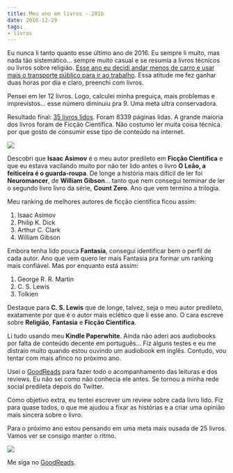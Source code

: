 ```yaml
---
title: Meu ano em livros - 2016
date: 2016-12-29
tags:
- livros
---
```


Eu nunca li tanto quanto esse último ano de 2016. Eu sempre li muito, mas nada tão sistemático… sempre muito casual e se resumia a livros técnicos ou livros sobre religião. [Esse ano eu decidi andar menos de carro e usar mais o transporte público para ir ao trabalho](https://diegoeis.com/um-pouco-sobre-a-experiencia-de-ir-trabalhar-sem-carro.html). Essa atitude me fez ganhar duas horas por dia e claro, preenchi com livros.

Pensei em ler 12 livros. Logo, calculei minha preguiça, mais problemas e imprevistos… esse número diminuiu pra 9. Uma meta ultra conservadora.

Resultado final: [35 livros lidos](https://www.goodreads.com/user/year_in_books/2016/50891723). Foram 8339 páginas lidas. A grande maioria dos livros foram de Ficção Científica. Não costumo ler muita coisa técnica por que gosto de consumir esse tipo de conteúdo na internet.

![](https://cdn-images-1.medium.com/max/800/1*cvChRo5_QlkmCEdQ8uxJyA)

Descobri que **Isaac Asimov** é o meu autor predileto em **Ficção Científica** e que eu estava vacilando muito por não ter lido antes o livro **O Leão, a feiticeira é o guarda-roupa**. De longe a história mais difícil de ler foi **Neuromancer**, de **William Gibson**… tanto que nem consegui terminar de ler o segundo livro livro da série, **Count Zero**. Ano que vem termino a trilogia.

Meu ranking de melhores autores de ficção científica ficou assim:

1. Isaac Asimov
2. Philip K. Dick
3. Arthur C. Clark
4. William Gibson

Embora tenha lido pouca **Fantasia**, consegui identificar bem o perfil de cada autor. Ano que vem quero ler mais Fantasia pra formar um ranking mais confiável. Mas por enquanto está assim:

1. George R. R. Martin
2. C. S. Lewis
3. Tolkien

Destaque para **C. S. Lewis** que de longe, talvez, seja o meu autor predileto, exatamente por que é o autor mais eclético que li esse ano. O cara escreve sobre **Religião**, **Fantasia** e **Ficção Científica**.

Li tudo usando meu **Kindle Paperwhite**. Ainda não aderi aos audiobooks por falta de conteúdo decente em português… Fiz alguns testes e eu me distraio muito quando estou ouvindo um audiobook em inglês. Contudo, vou tentar com mais afinco no próximo ano.

Usei o [GoodReads](https://www.goodreads.com/friend/i?i=LTM1ODk3NjU4NTk6NDE5) para fazer todo o acompanhamento das leituras e dos reviews. Eu não sei como não conhecia ele antes. Se tornou a minha rede social predileta depois do Twitter.

Como objetivo extra, eu tentei escrever um review sobre cada livro lido. Fiz para quase todos, o que me ajudou a fixar as histórias e a criar uma opinião mais sincera sobre o livro.

Para o próximo ano estou pensando em uma meta mais ousada de 25 livros. Vamos ver se consigo manter o ritmo.

![](https://cdn-images-1.medium.com/max/800/1*vHoGvkxmDZVKRbXkiMiAtg.png)

Me siga no [GoodReads](https://www.goodreads.com/friend/i?i=LTM1ODk3NjU4NTk6NDE5).
